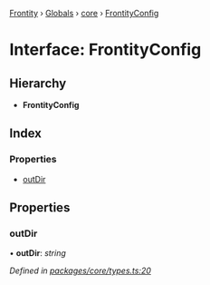 [Frontity](../README.md) › [Globals](../globals.md) › [core](../modules/core.md) › [FrontityConfig](core.frontityconfig.md)

# Interface: FrontityConfig

## Hierarchy

* **FrontityConfig**

## Index

### Properties

* [outDir](core.frontityconfig.md#outdir)

## Properties

###  outDir

• **outDir**: *string*

*Defined in [packages/core/types.ts:20](https://github.com/frontity/frontity/blob/8f93b4e4/packages/core/types.ts#L20)*
